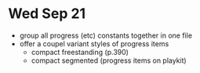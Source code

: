# Wed Sep 21

- group all progress (etc) constants together in one file
- offer a coupel variant styles of progress items
  - compact freestanding (p.390)
  - compact segmented (progress items on playkit)
